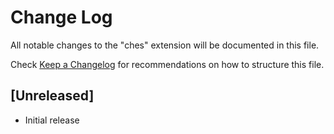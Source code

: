 # Change Log

All notable changes to the "ches" extension will be documented in this file.

Check [Keep a Changelog](http://keepachangelog.com/) for recommendations on how to structure this file.

## [Unreleased]

- Initial release